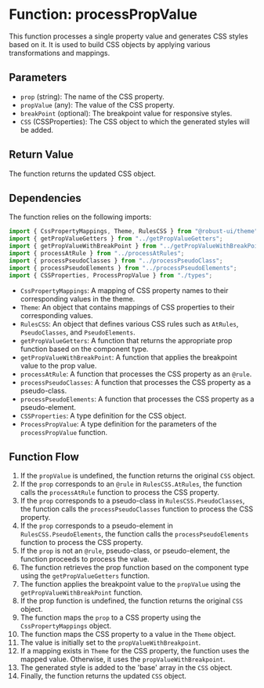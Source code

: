 # Function: processPropValue

This function processes a single property value and generates CSS styles based on it. It is used to build CSS objects by applying various transformations and mappings.

## Parameters

- `prop` (string): The name of the CSS property.
- `propValue` (any): The value of the CSS property.
- `breakPoint` (optional): The breakpoint value for responsive styles.
- `CSS` (CSSProperties): The CSS object to which the generated styles will be added.

## Return Value

The function returns the updated CSS object.

## Dependencies

The function relies on the following imports:

```javascript
import { CssPropertyMappings, Theme, RulesCSS } from "@robust-ui/theme";
import { getPropValueGetters } from "../getPropValueGetters";
import { getPropValueWithBreakPoint } from "../getPropValueWithBreakPoint";
import { processAtRule } from "../processAtRules";
import { processPseudoClasses } from "../processPseudoClass";
import { processPseudoElements } from "../processPseudoElements";
import { CSSProperties, ProcessPropValue } from "./types";
```

- `CssPropertyMappings`: A mapping of CSS property names to their corresponding values in the theme.
- `Theme`: An object that contains mappings of CSS properties to their corresponding values.
- `RulesCSS`: An object that defines various CSS rules such as `AtRules`, `PseudoClasses`, and `PseudoElements`.
- `getPropValueGetters`: A function that returns the appropriate prop function based on the component type.
- `getPropValueWithBreakPoint`: A function that applies the breakpoint value to the prop value.
- `processAtRule`: A function that processes the CSS property as an `@rule`.
- `processPseudoClasses`: A function that processes the CSS property as a pseudo-class.
- `processPseudoElements`: A function that processes the CSS property as a pseudo-element.
- `CSSProperties`: A type definition for the CSS object.
- `ProcessPropValue`: A type definition for the parameters of the `processPropValue` function.

## Function Flow

1. If the `propValue` is undefined, the function returns the original `CSS` object.
2. If the `prop` corresponds to an `@rule` in `RulesCSS.AtRules`, the function calls the `processAtRule` function to process the CSS property.
3. If the `prop` corresponds to a pseudo-class in `RulesCSS.PseudoClasses`, the function calls the `processPseudoClasses` function to process the CSS property.
4. If the `prop` corresponds to a pseudo-element in `RulesCSS.PseudoElements`, the function calls the `processPseudoElements` function to process the CSS property.
5. If the `prop` is not an `@rule`, pseudo-class, or pseudo-element, the function proceeds to process the value.
6. The function retrieves the prop function based on the component type using the `getPropValueGetters` function.
7. The function applies the breakpoint value to the `propValue` using the `getPropValueWithBreakPoint` function.
8. If the prop function is undefined, the function returns the original `CSS` object.
9. The function maps the `prop` to a CSS property using the `CssPropertyMappings` object.
10. The function maps the CSS property to a value in the `Theme` object.
11. The value is initially set to the `propValueWithBreakpoint`.
12. If a mapping exists in `Theme` for the CSS property, the function uses the mapped value. Otherwise, it uses the `propValueWithBreakpoint`.
13. The generated style is added to the 'base' array in the `CSS` object.
14. Finally, the function returns the updated `CSS` object.
